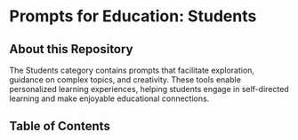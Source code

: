# Prompts for Education: Students


## About this Repository
The Students category contains prompts that facilitate exploration, guidance on complex topics, and creativity. These tools enable personalized learning experiences, helping students engage in self-directed learning and make enjoyable educational connections.

## Table of Contents